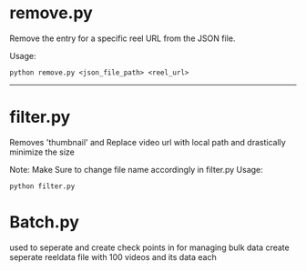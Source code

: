 # remove.py

Remove the entry for a specific reel URL from the JSON file.

Usage:
```
python remove.py <json_file_path> <reel_url>
```

---

# filter.py

Removes 'thumbnail' and Replace video url with local path and drastically minimize the size

Note: Make Sure to change file name accordingly in filter.py
Usage:
```
python filter.py
```


# Batch.py

used to seperate and create check points in for managing bulk data create seperate reeldata file with 100 videos and its data each

